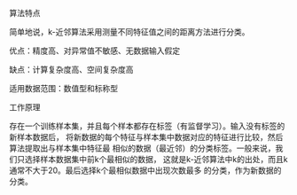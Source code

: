 算法特点

简单地说，k-近邻算法采用测量不同特征值之间的距离方法进行分类。

优点：精度高、对异常值不敏感、无数据输入假定

缺点：计算复杂度高、空间复杂度高

适用数据范围：数值型和标称型

 
工作原理

存在一个训练样本集，并且每个样本都存在标签（有监督学习）。输入没有标签的新样本数据后，
将新数据的每个特征与样本集中数据对应的特征进行比较，然后算法提取出与样本集中特征最
相似的数据（最近邻）的分类标签。一般来说，我们只选择样本数据集中前k个最相似的数据，
这就是k-近邻算法中k的出处，而且k通常不大于20。最后选择k个最相似数据中出现次数最多
的分类，作为新数据的分类。
